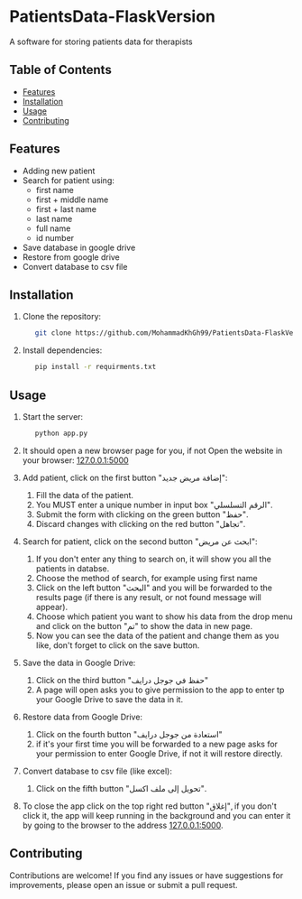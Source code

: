 # PatientsData-FlaskVersion

A software for storing patients data for therapists

## Table of Contents

- [Features](#features)
- [Installation](#installation)
- [Usage](#usage)
- [Contributing](#contributing)

## Features

- Adding new patient
- Search for patient using:
  - first name
  - first + middle name
  - first + last name
  - last name
  - full name
  - id number
- Save database in google drive
- Restore from google drive
- Convert database to csv file

## Installation

1. Clone the repository:

   ```sh
      git clone https://github.com/MohammadKhGh99/PatientsData-FlaskVersion.git
   ```

2. Install dependencies:

   ```sh
      pip install -r requirments.txt
   ```

## Usage

1. Start the server:

   ```sh
      python app.py
   ```

2. It should open a new browser page for you, if not Open the website in your browser: [127.0.0.1:5000](http://127.0.0.1:5000)
3. Add patient, click on the first button "إضافة مريض جديد":
   1. Fill the data of the patient.
   2. You MUST enter a unique number in input box "الرقم التسلسلي".
   3. Submit the form with clicking on the green button "حفظ".
   4. Discard changes with clicking on the red button "تجاهل".
4. Search for patient, click on the second button "ابحث عن مريض":
   1. If you don't enter any thing to search on, it will show you all the patients in databse.
   2. Choose the method of search, for example using first name
   3. Click on the left button "البحث" and you will be forwarded to the results page (if there is any result, or not found message will appear).
   4. Choose which patient you want to show his data from the drop menu and click on the button "تم" to show the data in new page.
   5. Now you can see the data of the patient and change them as you like, don't forget to click on the save button.
5. Save the data in Google Drive:
   1. Click on the third button "حفظ في جوجل درايف"
   2. A page will open asks you to give permission to the app to enter tp your Google Drive to save the data in it.
6. Restore data from Google Drive:
   1. Click on the fourth button "استعادة من جوجل درايف"
   2. if it's your first time you will be forwarded to a new page asks for your permission to enter Google Drive, if not it will restore directly.
7. Convert database to csv file (like excel):
   1. Click on the fifth button "تحويل إلى ملف اكسل".
8. To close the app click on the top right red button "إغلاق", if you don't click it, the app will keep running in the background and you can enter it by going to the browser to the address [127.0.0.1:5000](http://127.0.0.1:5000).

## Contributing

Contributions are welcome! If you find any issues or have suggestions for improvements, please open an issue or submit a pull request.
